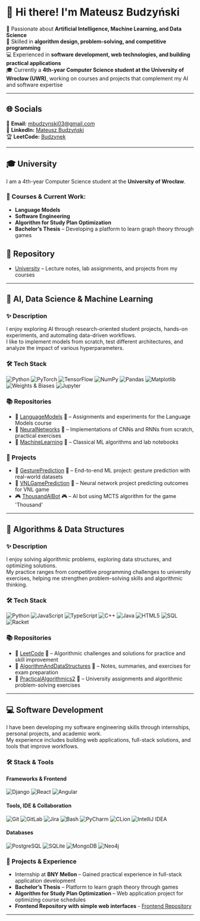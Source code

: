 # 👋 Hi there! I'm Mateusz Budzyński

🧠 Passionate about **Artificial Intelligence, Machine Learning, and Data Science**  
🧩 Skilled in **algorithm design, problem-solving, and competitive programming**  
💻 Experienced in **software development, web technologies, and building practical applications**  
🎓 Currently a **4th-year Computer Science student at the University of Wrocław (UWR)**, working on courses and projects that complement my AI and software expertise

---

## 🌐 Socials

📩 **Email:** [mbudzynski03@gmail.com](mailto:mbudzynski03@gmail.com)  
💬 **LinkedIn:** [Mateusz Budzyński](https://www.linkedin.com/in/mateusz-budzy%C5%84ski-727795301/)  
🏆 **LeetCode:** [Budzynek](https://leetcode.com/u/Budzynek/)  

---

## 🎓 University

I am a 4th-year Computer Science student at the **University of Wrocław**.  

### 📘 Courses & Current Work:
- **Language Models**
- **Software Engineering**
- **Algorithm for Study Plan Optimization**
- **Bachelor’s Thesis** – Developing a platform to learn graph theory through games  

## 🏫 Repository
- [University](https://github.com/MBudzyn/University/tree/master) – Lecture notes, lab assignments, and projects from my courses

---
## 🧠 AI, Data Science & Machine Learning

### ✨ Description
I enjoy exploring AI through research-oriented student projects, hands-on experiments, and automating data-driven workflows.  
I like to implement models from scratch, test different architectures, and analyze the impact of various hyperparameters.

### 🛠️ Tech Stack
![Python](https://img.shields.io/badge/Python-3776AB?style=for-the-badge&logo=python&logoColor=white)
![PyTorch](https://img.shields.io/badge/PyTorch-EE4C2C?style=for-the-badge&logo=pytorch&logoColor=white)
![TensorFlow](https://img.shields.io/badge/TensorFlow-FF6F00?style=for-the-badge&logo=tensorflow&logoColor=white)
![NumPy](https://img.shields.io/badge/NumPy-013243?style=for-the-badge&logo=numpy&logoColor=white)
![Pandas](https://img.shields.io/badge/Pandas-150458?style=for-the-badge&logo=pandas&logoColor=white)
![Matplotlib](https://img.shields.io/badge/Matplotlib-11557C?style=for-the-badge&logo=plotly&logoColor=white)
![Weights & Biases](https://img.shields.io/badge/Weights%20%26%20Biases-FF7B00?style=for-the-badge&logo=wandb&logoColor=white)
![Jupyter](https://img.shields.io/badge/Jupyter-F37626?style=for-the-badge&logo=jupyter&logoColor=white)

### 📚 Repositories
- 🧬 [LanguageModels](https://github.com/MBudzyn/University/tree/master/LanguageModels) 🧬 – Assignments and experiments for the Language Models course  
- 🧬 [NeuralNetworks](https://github.com/MBudzyn/University/tree/master/NeuralNetworks) 🧬 – Implementations of CNNs and RNNs from scratch, practical exercises  
- 🧬 [MachineLearning](https://github.com/MBudzyn/University/tree/master/MachineLearning) 🧬 – Classical ML algorithms and lab notebooks  

### 🚀 Projects
- 🤹 [GesturePrediction](https://github.com/MBudzyn/University/tree/master/Projects/GesturePrediction) 🤹  – End-to-end ML project: gesture prediction with real-world datasets  
- 🏐 [VNLGamePrediction](https://github.com/MBudzyn/University/tree/master/Projects/VNLGamePrediction) 🏐 – Neural network project predicting outcomes for VNL game  
- 🎮 [ThousandAIBot](https://github.com/MBudzyn/University/tree/master/Projects/ThousandAIBot) 🎮 – AI bot using MCTS algorithm for the game 'Thousand'

---

## 🧮 Algorithms & Data Structures

### ✨ Description
I enjoy solving algorithmic problems, exploring data structures, and optimizing solutions.  
My practice ranges from competitive programming challenges to university exercises, helping me strengthen problem-solving skills and algorithmic thinking.

### 🛠️ Tech Stack
![Python](https://img.shields.io/badge/Python-3776AB?style=for-the-badge&logo=python&logoColor=white)
![JavaScript](https://img.shields.io/badge/JavaScript-F7DF1E?style=for-the-badge&logo=javascript&logoColor=black)
![TypeScript](https://img.shields.io/badge/TypeScript-3178C6?style=for-the-badge&logo=typescript&logoColor=white)
![C++](https://img.shields.io/badge/C++-00599C?style=for-the-badge&logo=c%2B%2B&logoColor=white)
![Java](https://img.shields.io/badge/Java-007396?style=for-the-badge&logo=openjdk&logoColor=white)
![HTML5](https://img.shields.io/badge/HTML5-E34F26?style=for-the-badge&logo=html5&logoColor=white)
![SQL](https://img.shields.io/badge/SQL-003B57?style=for-the-badge&logo=postgresql&logoColor=white)
![Racket](https://img.shields.io/badge/Racket-3C5C8C?style=for-the-badge&logo=racket&logoColor=white)

### 📚 Repositories
- 🧩 [LeetCode](https://github.com/MBudzyn/leetcode) 🧩 – Algorithmic challenges and solutions for practice and skill improvement  
- 🧩 [AlgorithmAndDataStructures](https://github.com/MBudzyn/University/tree/master/AlgorithmsAndDataStructures) 🧩 – Notes, summaries, and exercises for exam preparation  
- 🧩 [PracticalAlgorithmics2](https://github.com/MBudzyn/University/tree/master/PracticalAlgorithmics2) 🧩 – University assignments and algorithmic problem-solving exercises

---

## 💻 Software Development

I have been developing my software engineering skills through internships, personal projects, and academic work.  
My experience includes building web applications, full-stack solutions, and tools that improve workflows.

### 🛠️ Stack & Tools
#### Frameworks & Frontend
![Django](https://img.shields.io/badge/Django-092E20?style=for-the-badge&logo=django&logoColor=white)
![React](https://img.shields.io/badge/React-61DAFB?style=for-the-badge&logo=react&logoColor=black)
![Angular](https://img.shields.io/badge/Angular-DD0031?style=for-the-badge&logo=angular&logoColor=white)

#### Tools, IDE & Collaboration
![Git](https://img.shields.io/badge/Git-F05032?style=for-the-badge&logo=git&logoColor=white)
![GitLab](https://img.shields.io/badge/GitLab-FC6D26?style=for-the-badge&logo=gitlab&logoColor=white)
![Jira](https://img.shields.io/badge/Jira-0052CC?style=for-the-badge&logo=jira&logoColor=white)
![Bash](https://img.shields.io/badge/Bash-4EAA25?style=for-the-badge&logo=gnu-bash&logoColor=white)
![PyCharm](https://img.shields.io/badge/PyCharm-000000?style=for-the-badge&logo=pycharm&logoColor=white)
![CLion](https://img.shields.io/badge/CLion-000000?style=for-the-badge&logo=clion&logoColor=white)
![IntelliJ IDEA](https://img.shields.io/badge/IntelliJ%20IDEA-000000?style=for-the-badge&logo=intellij-idea&logoColor=white)

#### Databases
![PostgreSQL](https://img.shields.io/badge/PostgreSQL-4169E1?style=for-the-badge&logo=postgresql&logoColor=white)
![SQLite](https://img.shields.io/badge/SQLite-003B57?style=for-the-badge&logo=sqlite&logoColor=white)
![MongoDB](https://img.shields.io/badge/MongoDB-47A248?style=for-the-badge&logo=mongodb&logoColor=white)
![Neo4j](https://img.shields.io/badge/Neo4j-008CC1?style=for-the-badge&logo=neo4j&logoColor=white)

### 📂 Projects & Experience
- Internship at **BNY Mellon** – Gained practical experience in full-stack application development  
- **Bachelor’s Thesis** – Platform to learn graph theory through games  
- **Algorithm for Study Plan Optimization** – Web application project for optimizing course schedules  
- **Frontend Repository with simple web interfaces** - [Frontend Repository](https://github.com/MBudzyn/University/tree/master/Frontend)  

---


